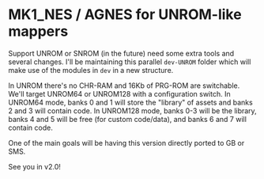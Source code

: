 MK1_NES / AGNES for UNROM-like mappers
======================================

Support UNROM or SNROM (in the future) need some extra tools and several changes. I'll be maintaining this parallel `dev-UNROM` folder which will make use of the modules in `dev` in a new structure.

In UNROM there's no CHR-RAM and 16Kb of PRG-ROM are switchable. We'll target UNROM64 or UNROM128 with a configuration switch. In UNROM64 mode, banks 0 and 1 will store the "library" of assets and banks 2 and 3 will contain code. In UNROM128 mode, banks 0-3 will be the library, banks 4 and 5 will be free (for custom code/data), and banks 6 and 7 will contain code.

One of the main goals will be having this version directly ported to GB or SMS.

See you in v2.0!
